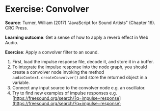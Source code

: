 # Exercise: Convolver

**Source**: Turner, William (2017) "JavaScript for Sound Artists" (Chapter 16). CRC Press.

**Learning outcome**: Get a sense of how to apply a reverb effect in Web Audio.

**Exercise**: Apply a convolver filter to an sound. 

1. First, load the impulse response file, decode it, and store it in a buffer.
2. To integrate the impulse response into the node graph,
you should create a convolver node invoking the method ```audioContext.createConvolver()``` and store the returned object in a variable.
3. Connect any input source to the convolver node e.g. an oscillator.
4. Try to find new examples of impulse responses e.g. [https://freesound.org/search/?q=impulse+response](https://freesound.org/search/?q=impulse+response)

